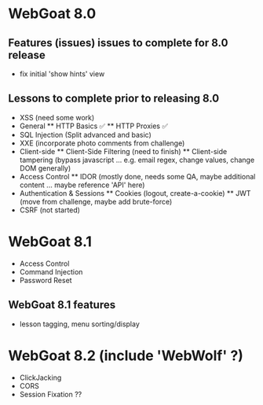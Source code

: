 # WebGoat 8.0

## Features (issues) issues to complete for 8.0 release
* fix initial 'show hints' view

## Lessons to complete prior to releasing 8.0

* XSS (need some work)
* General
** HTTP Basics ✅ 
** HTTP Proxies ✅ 
* SQL Injection (Split advanced and basic)
* XXE (incorporate photo comments from challenge)
* Client-side
** Client-Side Filtering (need to finish)
** Client-side tampering (bypass javascript ... e.g. email regex, change values, change DOM generally)
* Access Control
** IDOR (mostly done, needs some QA, maybe additional content ... maybe reference 'API' here)
* Authentication & Sessions
** Cookies (logout, create-a-cookie)
** JWT (move from challenge, maybe add brute-force)
* CSRF (not started)

# WebGoat 8.1
* Access Control
* Command Injection
* Password Reset

## WebGoat 8.1 features
* lesson tagging, menu sorting/display

# WebGoat 8.2 (include 'WebWolf' ?)
* ClickJacking
* CORS
* Session Fixation ??